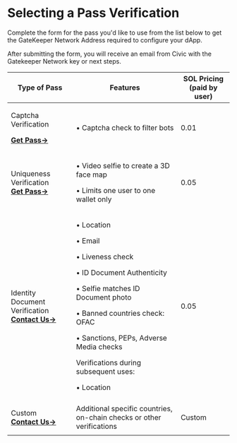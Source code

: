 # Selecting a Pass Verification

Complete the form for the pass you'd like to use from the list below to get the GateKeeper Network Address required to configure your dApp.

After submitting the form, you will receive an email from Civic with the Gatekeeper Network key or next steps.

| Type of Pass                                                                                                                                                  | Features                                                                                                                                                                                                                                                                                  | SOL Pricing                      (paid by user) |
| ------------------------------------------------------------------------------------------------------------------------------------------------------------- | ----------------------------------------------------------------------------------------------------------------------------------------------------------------------------------------------------------------------------------------------------------------------------------------- | ----------------------------------------------- |
| <p>Captcha Verification </p><p><a href="https://share.hsforms.com/1OElIx6SpTjChCq9EZa4-Fwbzn0a"><strong>Get Pass-></strong></a></p>                           | • Captcha check to filter bots                                                                                                                                                                                                                                                            | 0.01                                            |
| <p>Uniqueness Verification <br><a href="https://share.hsforms.com/1NhExhEX0Sf6NLptdGi4cAwbzn0a"><strong>Get Pass-></strong></a><strong></strong></p>          | <p>• Video selfie to create a 3D face map </p><p>• Limits one user to one wallet only</p>                                                                                                                                                                                                 | 0.05                                            |
| <p>Identity Document Verification <br><a href="https://share.hsforms.com/1Z4QgWNh0RN2-81jJDcrN2Qbzn0a"><strong>Contact Us-></strong></a><strong></strong></p> | <p>• Location </p><p>• Email</p><p>• Liveness check</p><p>• ID Document Authenticity </p><p>• Selfie matches ID Document photo</p><p>• Banned countries check: OFAC</p><p>• Sanctions, PEPs, Adverse Media checks</p><p></p><p>Verifications during subsequent uses:</p><p>• Location</p> | 0.05                                            |
| <p>Custom <br><a href="https://share.hsforms.com/1NvBk0zfyR3aWcMosBxJETQbzn0a"><strong>Contact Us-></strong></a></p>                                          | Additional specific countries, on-chain checks or other verifications                                                                                                                                                                                                                     | Custom                                          |
